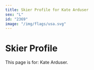 ```yaml
---
title: Skier Profile for Kate Arduser
sex: "L"
id: "2369"
image: "/img/flags/usa.svg" 
---
```


# Skier Profile

This page is for: Kate Arduser.
    